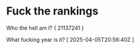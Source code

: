 # Fuck the rankings

Who the hell am I?
{ 21137241 }

What fucking year is it?
[ 2025-04-05T20:56:40Z ]
